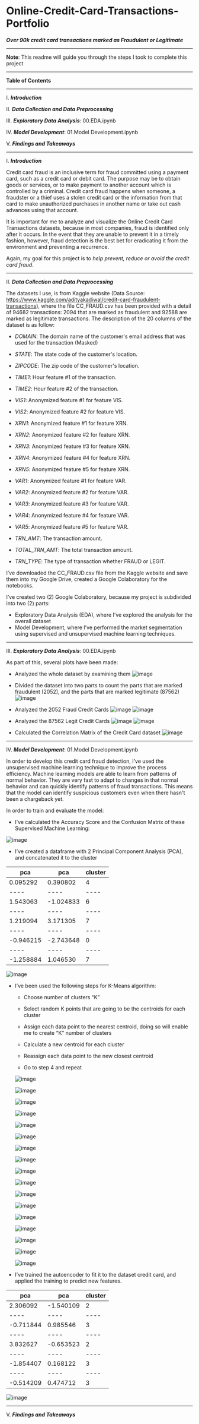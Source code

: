 # Online-Credit-Card-Transactions-Portfolio
***Over 90k credit card transactions marked as Fraudulent or Legitimate***



____

**Note**: This readme will guide you through the steps I took to complete this project
____
**Table of Contents**
____
I.	***Introduction***

II.	***Data Collection and Data Preprocessing***

III.	***Exploratory Data Analysis***: 00.EDA.ipynb

IV.	***Model Development***: 01.Model Development.ipynb

V.	***Findings and Takeaways***
____
I.	***Introduction***

Credit card fraud is an inclusive term for fraud committed using a payment card, such as a credit card or debit card. The purpose may be to obtain goods or services, or to make payment to another account which is controlled by a criminal. Credit card fraud happens when someone, a fraudster or a thief uses a stolen credit card or the information from that card to make unauthorized purchases in another name or take out cash advances using that account.

It is important for me to analyze and visualize the Online Credit Card Transactions datasets, because in most companies, fraud is identified only after it occurs. In the event that they are unable to prevent it in a timely fashion, however, fraud detection is the best bet for eradicating it from the environment and preventing a recurrence.

Again, my goal for this project is to *help prevent, reduce or avoid the credit card fraud*.
____
II.	***Data Collection and Data Preprocessing***

The datasets I use, is from Kaggle website (Data Source: https://www.kaggle.com/adityakadiwal/credit-card-fraudulent-transactions), where the file CC_FRAUD.csv has been provided with a detail of 94682 transactions: 2094 that are marked as fraudulent and 92588 are marked as legitimate transactions. The description of the 20 columns of the dataset is as follow:

* *DOMAIN*: The domain name of the customer's email address that was used for the transaction (Masked)

* *STATE*: The state code of the customer's location.

* *ZIPCODE*: The zip code of the customer's location.

* *TIME1*: Hour feature #1 of the transaction.

* *TIME2*: Hour feature #2 of the transaction.

* *VIS1*: Anonymized feature #1 for feature VIS.

* *VIS2*: Anonymized feature #2 for feature VIS.

* *XRN1*: Anonymized feature #1 for feature XRN.

* *XRN2*: Anonymized feature #2 for feature XRN.

* *XRN3*: Anonymized feature #3 for feature XRN.

* *XRN4*: Anonymized feature #4 for feature XRN.

* *XRN5*: Anonymized feature #5 for feature XRN.

* *VAR1*: Anonymized feature #1 for feature VAR.

* *VAR2*: Anonymized feature #2 for feature VAR.

* *VAR3*: Anonymized feature #3 for feature VAR.

* *VAR4*: Anonymized feature #4 for feature VAR.

* *VAR5*: Anonymized feature #5 for feature VAR.

* *TRN_AMT*: The transaction amount.

* *TOTAL_TRN_AMT*: The total transaction amount.

* *TRN_TYPE*: The type of transaction whether FRAUD or LEGIT.

I’ve downloaded the CC_FRAUD.csv file from the Kaggle website and save them into my Google Drive, created a Google Colaboratory for the notebooks.

I’ve created two (2) Google Colaboratory, because my project is subdivided into two (2) parts:

* Exploratory Data Analysis (EDA), where I’ve explored the analysis for the overall dataset
* Model Development, where I’ve performed the market segmentation using supervised and unsupervised machine learning techniques.
____
III.	***Exploratory Data Analysis***: 00.EDA.ipynb

As part of this, several plots have been made:
* Analyzed the whole dataset by examining them
 ![image](https://user-images.githubusercontent.com/79173300/137671879-53e18141-327a-47ff-9b82-c16a75b77abf.png)

* Divided the dataset into two parts to count the parts that are marked fraudulent (2052), and the parts that are marked legitimate (87562)
 ![image](https://user-images.githubusercontent.com/79173300/137672419-235044d3-84d7-4607-984e-19026feb332c.png)

* Analyzed the 2052 Fraud Credit Cards 
 ![image](https://user-images.githubusercontent.com/79173300/137672621-d70a573d-7f65-456a-b9ac-c21a77e664e9.png)
 ![image](https://user-images.githubusercontent.com/79173300/137672698-54cc88c4-c0ba-4d55-a339-243bd0c1721c.png)


* Analyzed the 87562 Legit Credit Cards
 ![image](https://user-images.githubusercontent.com/79173300/137672880-172e3ec8-c0f4-4a1b-9782-6aa067f6b49b.png)
 ![image](https://user-images.githubusercontent.com/79173300/137672915-ba4b8c52-1506-4f44-9aab-615ce2f25927.png)

* Calculated the Correlation Matrix of the Credit Card dataset
 ![image](https://user-images.githubusercontent.com/79173300/137673056-dbc50a7d-fa77-4170-8fd3-a3f9ebd18177.png)

____
IV.	***Model Development***: 01.Model Development.ipynb

In order to develop this credit card fraud detection, I’ve used the unsupervised machine learning technique to improve the process efficiency. Machine learning models are able to learn from patterns of normal behavior. They are very fast to adapt to changes in that normal behavior and can quickly identify patterns of fraud transactions. This means that the model can identify suspicious customers even when there hasn't been a chargeback yet.

In order to train and evaluate the model:
* I’ve calculated the Accuracy Score and the Confusion Matrix of these Supervised Machine Learning:
			
 ![image](https://user-images.githubusercontent.com/79173300/137682138-0275ae76-01fa-4e0b-be9e-5b0921e2187f.png)

* I’ve created a dataframe with 2 Principal Component Analysis (PCA), and concatenated it to the cluster 

pca | pca | cluster
---- | ---- | ----
0.095292 | 0.390802 | 4
---- | ---- | ---- |
1.543063 | -1.024833 | 6
---- | ---- | ---- |
1.219094 | 3.171305 | 7
---- | ---- | ---- |
-0.946215 | -2.743648 | 0
---- | ---- | ---- | 
-1.258884 | 1.046530 | 7

 ![image](https://user-images.githubusercontent.com/79173300/137684721-bfcfc847-daac-436c-af96-9a5cc43c2ac6.png)

* I’ve been used the following steps for K-Means algorithm:

  - Choose number of clusters “K”

  - Select random K points that are going to be the centroids for each cluster

  - Assign each data point to the nearest centroid, doing so will enable me to create “K” number of clusters

  - Calculate a new centroid for each cluster 

  - Reassign each data point to the new closest centroid

  - Go to step 4 and repeat

  ![image](https://user-images.githubusercontent.com/79173300/137687477-6f5e7ef7-805d-4466-a2f2-f126bfb54691.png)

  ![image](https://user-images.githubusercontent.com/79173300/137687628-1ce1f2ed-fce2-4577-91d8-9b83da9ad7e6.png)

  ![image](https://user-images.githubusercontent.com/79173300/137687791-b51f43d6-0223-41be-8858-08de9eae54e4.png)

  ![image](https://user-images.githubusercontent.com/79173300/137687854-8b7250f1-dbe1-44cc-bb19-09baf669ec1c.png)

  ![image](https://user-images.githubusercontent.com/79173300/137687915-809bf039-3639-4438-a6a7-88284ff959a1.png)

  ![image](https://user-images.githubusercontent.com/79173300/137687975-0fea8057-3ec9-4ec6-b5f6-149f7c407c9b.png)

  ![image](https://user-images.githubusercontent.com/79173300/137688016-06e902e7-7385-42c5-9be3-a20bf23f7989.png)

  ![image](https://user-images.githubusercontent.com/79173300/137688084-3b31aa66-939c-41b9-8401-62dea18691e7.png)

  ![image](https://user-images.githubusercontent.com/79173300/137688140-dc709ea3-bf31-4442-8002-b75ee2a67b6d.png)

  ![image](https://user-images.githubusercontent.com/79173300/137688182-01a3bc88-ca4b-422e-8f2c-4c89de950338.png)

  ![image](https://user-images.githubusercontent.com/79173300/137688223-0016e388-efba-44ac-831b-b6048534fe4d.png)

  ![image](https://user-images.githubusercontent.com/79173300/137688269-bfc7c5e7-3a6b-4978-a018-d8bc74250598.png)

  ![image](https://user-images.githubusercontent.com/79173300/137688309-3c282ee9-a514-4e08-bd32-021f25a29bf5.png)

  ![image](https://user-images.githubusercontent.com/79173300/137688343-3a5c57e4-7035-4ced-849e-5b0a97f00d4e.png)

  ![image](https://user-images.githubusercontent.com/79173300/137688399-11bdeac3-3067-47a8-8145-d336f21a9d25.png)

  ![image](https://user-images.githubusercontent.com/79173300/137688441-a3f78d31-d503-4cda-a04e-e1c7e2e3b95a.png)

  ![image](https://user-images.githubusercontent.com/79173300/137688501-774286d8-b9dd-4d57-814c-7feea01d5ed3.png)

* I’ve trained the autoencoder to fit it to the dataset credit card, and applied the training to predict new features.

pca | pca | cluster
---- | ---- | ----
2.306092 | -1.540109 | 2
---- | ---- | ---- |
-0.711844 | 0.985546 | 3
---- | ---- | ---- |
3.832627 | -0.653523 | 2
---- | ---- | ---- |
-1.854407 | 0.168122 | 3
---- | ---- | ---- | 
-0.514209 | 0.474712 | 3

![image](https://user-images.githubusercontent.com/79173300/137686367-78e83741-df0d-4765-9363-1c7f98cc034c.png)


____
V.	***Findings and Takeaways***
